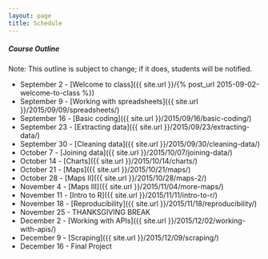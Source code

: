 ```yaml
---
layout: page
title: Schedule
---
```


##### Course Outline

Note: This outline is subject to change; if it does, students will be notified.

* September 2 - [Welcome to class]({{ site.url }}/{% post_url 2015-09-02-welcome-to-class %})
* September 9 - [Working with spreadsheets]({{ site.url }}/2015/09/09/spreadsheets/)
* September 16 - [Basic coding]({{ site.url }}/2015/09/16/basic-coding/)
* September 23 - [Extracting data]({{ site.url }}/2015/09/23/extracting-data/)
* September 30 - [Cleaning data]({{ site.url }}/2015/09/30/cleaning-data/)
* October 7 - [Joining data]({{ site.url }}/2015/10/07/joining-data/)
* October 14 - [Charts]({{ site.url }}/2015/10/14/charts/)
* October 21 - [Maps]({{ site.url }}/2015/10/21/maps/)
* October 28 - [Maps II]({{ site.url }}/2015/10/28/maps-2/)
* November 4 - [Maps III]({{ site.url }}/2015/11/04/more-maps/)
* November 11 - [Intro to R]({{ site.url }}/2015/11/11/intro-to-r/)
* November 18 - [Reproducibility]({{ site.url }}/2015/11/18/reproducibility/)
* November 25 - THANKSGIVING BREAK
* December 2 - [Working with APIs]({{ site.url }}/2015/12/02/working-with-apis/)
* December 9 - [Scraping]({{ site.url }}/2015/12/09/scraping/)
* December 16 - Final Project



